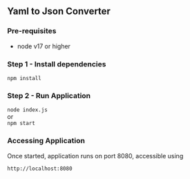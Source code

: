 ## Yaml to Json Converter

### Pre-requisites

- node v17 or higher

### Step 1 - Install dependencies

`npm install`

### Step 2 - Run Application

`node index.js`\
or\
`npm start`

### Accessing Application

Once started, application runs on port 8080, accessible using

`http://localhost:8080`
